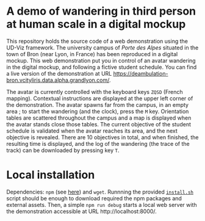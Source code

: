 # A demo of wandering in third person at human scale in a digital mockup

This repository holds the source code of a web demonstration using the UD-Viz framework.
The university campus of *Porte des Alpes* situated in the town of Bron (near Lyon, in France) has been reproduced in a digital mockup.
This web demonstration put you in control of an avatar wandering in the digital mockup, and following a fictive student schedule.
You can find a live version of the demonstration at URL https://deambulation-bron.vcityliris.data.alpha.grandlyon.com/.

The avatar is currently controlled with the keyboard keys `ZQSD` (French mapping).
Contextual instructions are displayed at the upper left corner of the demonstration.
The avatar spawns far from the campus, in an empty area ; to start the wandering (and the clock), press the `M` key.
Orientation tables are scattered throughout the campus and a map is displayed when the avatar stands close those tables.
The current objective of the student schedule is validated when the avatar reaches its area, and the next objective is revealed.
There are 10 objectives in total, and when finished, the resulting time is displayed, and the log of the wandering (the trace of the track) can be downloaded by pressing key `T`.

# Local installation

Dependencies: `npm` (see [here](https://github.com/VCityTeam/UD-Viz-Template)) and `wget`. 
Runnning the provided [`install.sh`](install.sh) script should be enough to download required the npm packages and external assets.
Then, a simple `npm run debug` starts a local web server with the demonstration accessible at URL http://localhost:8000/.